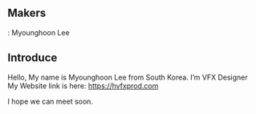 ## Makers
: Myounghoon Lee

## Introduce
Hello, My name is Myounghoon Lee from South Korea.
I’m VFX Designer <br>
My Website link is here: https://hvfxprod.com

I hope we can meet soon.

